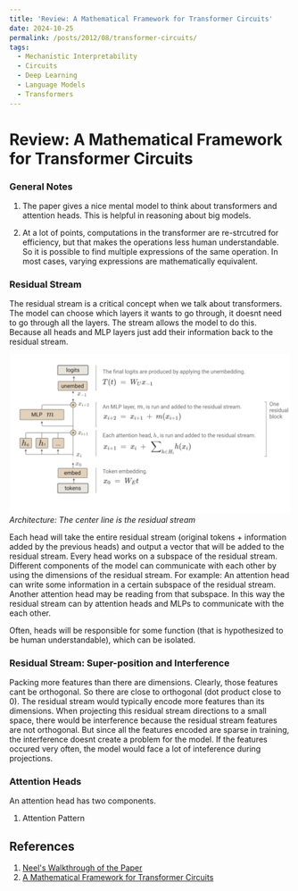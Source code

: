 ```yaml
---
title: 'Review: A Mathematical Framework for Transformer Circuits'
date: 2024-10-25
permalink: /posts/2012/08/transformer-circuits/
tags:
  - Mechanistic Interpretability
  - Circuits
  - Deep Learning
  - Language Models
  - Transformers
---
```



# Review: A Mathematical Framework for Transformer Circuits

### General Notes
1. The paper gives a nice mental model to think about transformers and attention heads. This is helpful in reasoning about big models.

2. At a lot of points, computations in the transformer are re-strcutred for efficiency, but that makes the operations less human understandable. So it is possible to find multiple expressions of the same operation. In most cases, varying expressions are mathematically equivalent.



### Residual Stream

The residual stream is a critical concept when we talk about transformers. The model can choose which layers it wants to go through, it doesnt need to go through all the layers. The stream allows the model to do this. Because all heads and MLP layers just add their information back to the residual stream. 


![Transformer Architecture](/images/blogs/architecture.png)
_Architecture: The center line is the residual stream_

Each head will take the entire residual stream (original tokens + information added by the previous heads) and output a vector that will be added to the residual stream. Every head works on a subspace of the residual stream. Different components of the model can communicate with each other by using the dimensions of the residual stream. For example: An attention head can write some information in a certain subspace of the residual stream. Another attention head may be reading from that subspace. In this way the residual stream can by attention heads and MLPs to communicate with the each other.

Often, heads will be responsible for some function (that is hypothesized to be human understandable), which can be isolated. 

### Residual Stream: Super-position and Interference
Packing more features than there are dimensions. Clearly, those features cant be orthogonal. So there are close to orthogonal (dot product close to 0). The residual stream would typically encode more features than its dimensions. When projecting this residual stream directions to a small space, there would be interference because the residual stream features are not orthogonal. But since all the features encoded are sparse in training, the interference doesnt create a problem for the model. If the features occured very often, the model would face a lot of inteference during projections.

### Attention Heads

An attention head has two components.
1. Attention Pattern














## References
1. [Neel's Walkthrough of the Paper](https://youtu.be/KV5gbOmHbjU?si=AybyWlRCTxAFhuqO)
2. [A Mathematical Framework for Transformer Circuits](https://transformer-circuits.pub/2021/framework/index.html)

